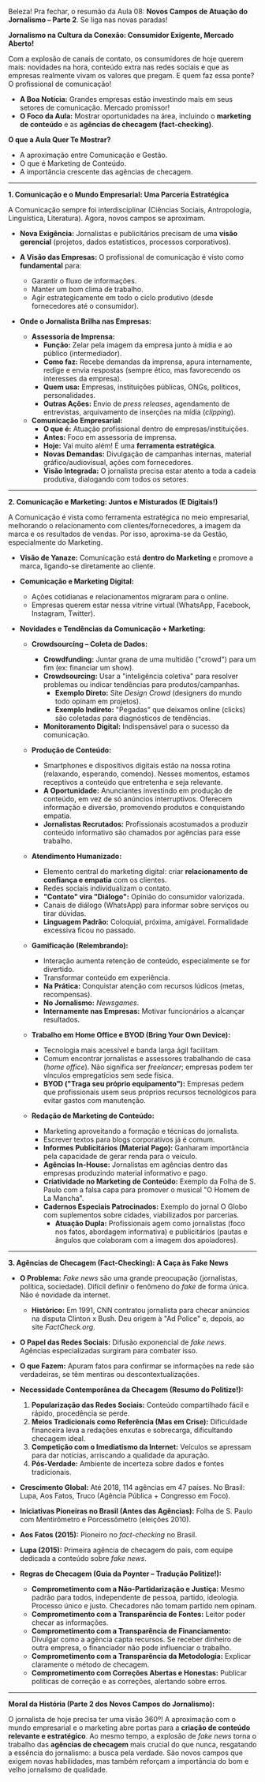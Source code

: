 Beleza! Pra fechar, o resumão da Aula 08: **Novos Campos de Atuação do Jornalismo – Parte 2**. Se liga nas novas paradas!

**Jornalismo na Cultura da Conexão: Consumidor Exigente, Mercado Aberto!**

Com a explosão de canais de contato, os consumidores de hoje querem mais: novidades na hora, conteúdo extra nas redes sociais e que as empresas realmente vivam os valores que pregam. E quem faz essa ponte? O profissional de comunicação!
*   **A Boa Notícia:** Grandes empresas estão investindo mais em seus setores de comunicação. Mercado promissor!
*   **O Foco da Aula:** Mostrar oportunidades na área, incluindo o **marketing de conteúdo** e as **agências de checagem (fact-checking)**.

**O que a Aula Quer Te Mostrar?**

*   A aproximação entre Comunicação e Gestão.
*   O que é Marketing de Conteúdo.
*   A importância crescente das agências de checagem.

---

**1. Comunicação e o Mundo Empresarial: Uma Parceria Estratégica**

A Comunicação sempre foi interdisciplinar (Ciências Sociais, Antropologia, Linguística, Literatura). Agora, novos campos se aproximam.
*   **Nova Exigência:** Jornalistas e publicitários precisam de uma **visão gerencial** (projetos, dados estatísticos, processos corporativos).
*   **A Visão das Empresas:** O profissional de comunicação é visto como **fundamental** para:
    *   Garantir o fluxo de informações.
    *   Manter um bom clima de trabalho.
    *   Agir estrategicamente em todo o ciclo produtivo (desde fornecedores até o consumidor).

*   **Onde o Jornalista Brilha nas Empresas:**
    *   **Assessoria de Imprensa:**
        *   **Função:** Zelar pela imagem da empresa junto à mídia e ao público (intermediador).
        *   **Como faz:** Recebe demandas da imprensa, apura internamente, redige e envia respostas (sempre ético, mas favorecendo os interesses da empresa).
        *   **Quem usa:** Empresas, instituições públicas, ONGs, políticos, personalidades.
        *   **Outras Ações:** Envio de *press releases*, agendamento de entrevistas, arquivamento de inserções na mídia (*clipping*).
    *   **Comunicação Empresarial:**
        *   **O que é:** Atuação profissional dentro de empresas/instituições.
        *   **Antes:** Foco em assessoria de imprensa.
        *   **Hoje:** Vai muito além! É uma **ferramenta estratégica**.
        *   **Novas Demandas:** Divulgação de campanhas internas, material gráfico/audiovisual, ações com fornecedores.
        *   **Visão Integrada:** O jornalista precisa estar atento a toda a cadeia produtiva, dialogando com todos os setores.

---

**2. Comunicação e Marketing: Juntos e Misturados (E Digitais!)**

A Comunicação é vista como ferramenta estratégica no meio empresarial, melhorando o relacionamento com clientes/fornecedores, a imagem da marca e os resultados de vendas. Por isso, aproxima-se da Gestão, especialmente do Marketing.
*   **Visão de Yanaze:** Comunicação está **dentro do Marketing** e promove a marca, ligando-se diretamente ao cliente.
*   **Comunicação e Marketing Digital:**
    *   Ações cotidianas e relacionamentos migraram para o online.
    *   Empresas querem estar nessa vitrine virtual (WhatsApp, Facebook, Instagram, Twitter).

*   **Novidades e Tendências da Comunicação + Marketing:**
    *   **Crowdsourcing – Coleta de Dados:**
        *   **Crowdfunding:** Juntar grana de uma multidão ("crowd") para um fim (ex: financiar um show).
        *   **Crowdsourcing:** Usar a "inteligência coletiva" para resolver problemas ou indicar tendências para produtos/campanhas.
            *   **Exemplo Direto:** Site *Design Crowd* (designers do mundo todo opinam em projetos).
            *   **Exemplo Indireto:** "Pegadas" que deixamos online (clicks) são coletadas para diagnósticos de tendências.
        *   **Monitoramento Digital:** Indispensável para o sucesso da comunicação.

    *   **Produção de Conteúdo:**
        *   Smartphones e dispositivos digitais estão na nossa rotina (relaxando, esperando, comendo). Nesses momentos, estamos receptivos a conteúdo que entretenha e seja relevante.
        *   **A Oportunidade:** Anunciantes investindo em produção de conteúdo, em vez de só anúncios interruptivos. Oferecem informação e diversão, promovendo produtos e conquistando empatia.
        *   **Jornalistas Recrutados:** Profissionais acostumados a produzir conteúdo informativo são chamados por agências para esse trabalho.

    *   **Atendimento Humanizado:**
        *   Elemento central do marketing digital: criar **relacionamento de confiança e empatia** com os clientes.
        *   Redes sociais individualizam o contato.
        *   **"Contato" vira "Diálogo":** Opinião do consumidor valorizada.
        *   Canais de diálogo (WhatsApp) para informar sobre serviços ou tirar dúvidas.
        *   **Linguagem Padrão:** Coloquial, próxima, amigável. Formalidade excessiva ficou no passado.

    *   **Gamificação (Relembrando):**
        *   Interação aumenta retenção de conteúdo, especialmente se for divertido.
        *   Transformar conteúdo em experiência.
        *   **Na Prática:** Conquistar atenção com recursos lúdicos (metas, recompensas).
        *   **No Jornalismo:** *Newsgames*.
        *   **Internamente nas Empresas:** Motivar funcionários a alcançar resultados.

    *   **Trabalho em Home Office e BYOD (Bring Your Own Device):**
        *   Tecnologia mais acessível e banda larga ágil facilitam.
        *   Comum encontrar jornalistas e assessores trabalhando de casa (*home office*). Não significa ser *freelancer*; empresas podem ter vínculos empregatícios sem sede física.
        *   **BYOD ("Traga seu próprio equipamento"):** Empresas pedem que profissionais usem seus próprios recursos tecnológicos para evitar gastos com manutenção.

    *   **Redação de Marketing de Conteúdo:**
        *   Marketing aproveitando a formação e técnicas do jornalista.
        *   Escrever textos para blogs corporativos já é comum.
        *   **Informes Publicitários (Material Pago):** Ganharam importância pela capacidade de gerar renda para o veículo.
        *   **Agências In-House:** Jornalistas em agências dentro das empresas produzindo material informativo e pago.
        *   **Criatividade no Marketing de Conteúdo:** Exemplo da Folha de S. Paulo com a falsa capa para promover o musical "O Homem de La Mancha".
        *   **Cadernos Especiais Patrocinados:** Exemplo do jornal O Globo com suplementos sobre cidades, viabilizados por parcerias.
            *   **Atuação Dupla:** Profissionais agem como jornalistas (foco nos fatos, abordagem informativa) e publicitários (pautas e ângulos que colaboram com a imagem dos apoiadores).

---

**3. Agências de Checagem (Fact-Checking): A Caça às Fake News**

*   **O Problema:** *Fake news* são uma grande preocupação (jornalistas, política, sociedade). Difícil definir o fenômeno do *fake* de forma única. Não é novidade da internet.
    *   **Histórico:** Em 1991, CNN contratou jornalista para checar anúncios na disputa Clinton x Bush. Deu origem à "Ad Police" e, depois, ao site *FactCheck.org*.
*   **O Papel das Redes Sociais:** Difusão exponencial de *fake news*. Agências especializadas surgiram para combater isso.
*   **O que Fazem:** Apuram fatos para confirmar se informações na rede são verdadeiras, se têm mentiras ou descontextualizações.
*   **Necessidade Contemporânea da Checagem (Resumo do Politize!):**
    1.  **Popularização das Redes Sociais:** Conteúdo compartilhado fácil e rápido, procedência se perde.
    2.  **Meios Tradicionais como Referência (Mas em Crise):** Dificuldade financeira leva a redações enxutas e sobrecarga, dificultando checagem ideal.
    3.  **Competição com o Imediatismo da Internet:** Veículos se apressam para dar notícias, arriscando a qualidade da apuração.
    4.  **Pós-Verdade:** Ambiente de incerteza sobre dados e fontes tradicionais.
*   **Crescimento Global:** Até 2018, 114 agências em 47 países. No Brasil: Lupa, Aos Fatos, Truco (Agência Pública + Congresso em Foco).
*   **Iniciativas Pioneiras no Brasil (Antes das Agências):** Folha de S. Paulo com Mentirômetro e Porcessômetro (eleições 2010).
*   **Aos Fatos (2015):** Pioneiro no *fact-checking* no Brasil.
*   **Lupa (2015):** Primeira agência de checagem do país, com equipe dedicada a conteúdo sobre *fake news*.

*   **Regras de Checagem (Guia da Poynter – Tradução Politize!):**
    *   **Comprometimento com a Não-Partidarização e Justiça:** Mesmo padrão para todos, independente de pessoa, partido, ideologia. Processo único e justo. Checadores não tomam partido nem opinam.
    *   **Comprometimento com a Transparência de Fontes:** Leitor poder checar as informações.
    *   **Comprometimento com a Transparência de Financiamento:** Divulgar como a agência capta recursos. Se receber dinheiro de outra empresa, o financiador não pode influenciar o trabalho.
    *   **Comprometimento com a Transparência da Metodologia:** Explicar claramente o método de checagem.
    *   **Comprometimento com Correções Abertas e Honestas:** Publicar políticas de correção e as correções, alertando sobre erros.

---

**Moral da História (Parte 2 dos Novos Campos do Jornalismo):**

O jornalista de hoje precisa ter uma visão 360º! A aproximação com o mundo empresarial e o marketing abre portas para a **criação de conteúdo relevante e estratégico**. Ao mesmo tempo, a explosão de *fake news* torna o trabalho das **agências de checagem** mais crucial do que nunca, resgatando a essência do jornalismo: a busca pela verdade. São novos campos que exigem novas habilidades, mas também reforçam a importância do bom e velho jornalismo de qualidade.
